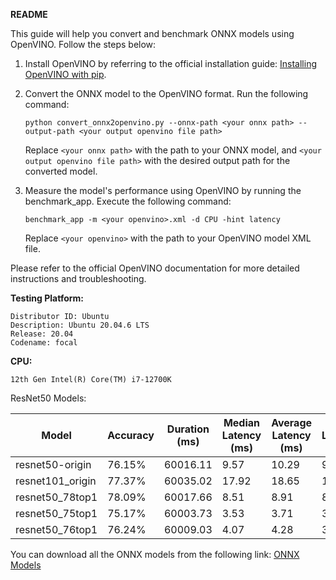 **README**

This guide will help you convert and benchmark ONNX models using OpenVINO. Follow the steps below:

1. Install OpenVINO by referring to the official installation guide: [Installing OpenVINO with pip](https://docs.openvino.ai/2023.1/openvino_docs_install_guides_installing_openvino_pip.html).

2. Convert the ONNX model to the OpenVINO format. Run the following command:
   ```
   python convert_onnx2openvino.py --onnx-path <your onnx path> --output-path <your output openvino file path>
   ```
   Replace `<your onnx path>` with the path to your ONNX model, and `<your output openvino file path>` with the desired output path for the converted model.

3. Measure the model's performance using OpenVINO by running the benchmark_app. Execute the following command:
   ```
   benchmark_app -m <your openvino>.xml -d CPU -hint latency
   ```
   Replace `<your openvino>` with the path to your OpenVINO model XML file.

Please refer to the official OpenVINO documentation for more detailed instructions and troubleshooting.


**Testing Platform:**
```
Distributor ID: Ubuntu
Description: Ubuntu 20.04.6 LTS
Release: 20.04
Codename: focal
```

**CPU:**
```
12th Gen Intel(R) Core(TM) i7-12700K
```

ResNet50 Models:

| Model             | Accuracy | Duration (ms) | Median Latency (ms) | Average Latency (ms) | Min Latency (ms) | Max Latency (ms) | Throughput (FPS) | FLOPs (G)   | Params (M)    |
|-------------------|----------|---------------|---------------------|----------------------|------------------|------------------|------------------|-------------|---------------|
| resnet50-origin   | 76.15%   | 60016.11      | 9.57                | 10.29                | 9.22             | 28.45            | 96.26            | 4.111414272 | 25.557032     |
| resnet101_origin  | 77.37%   | 60035.02      | 17.92               | 18.65                | 17.37            | 30.93            | 53.35            | 7.83387136  | 44.54916      |
| resnet50_78top1   | 78.09%   | 60017.66      | 8.51                | 8.91                 | 8.18             | 18.25            | 111.17           | 3.3849585   | 21.810275     |
| resnet50_75top1   | 75.17%   | 60003.73      | 3.53                | 3.71                 | 3.26             | 10.87            | 263.25           | 1.205455944 | 9.097625      |
| resnet50_76top1   | 76.24%   | 60009.03      | 4.07                | 4.28                 | 3.82             | 12.17            | 228.85           | 1.41260609  | 11.144143     |

You can download all the ONNX models from the following link: [ONNX Models](https://drive.google.com/drive/folders/1EeuCOGs7gt_3vTu-LTp3beg_T0kxVOr7?usp=drive_link)